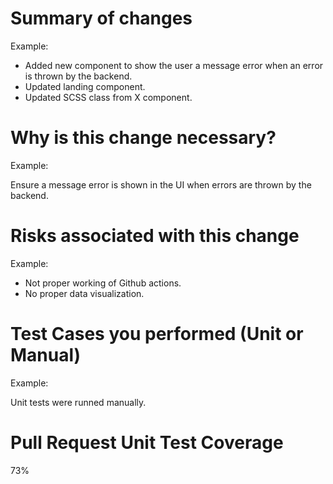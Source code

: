 # Summary of changes

Example:

- Added new component to show the user a message error when an error is thrown by the backend.
- Updated landing component.
- Updated SCSS class from X component.

# Why is this change necessary?

Example:

Ensure a message error is shown in the UI when errors are thrown by the backend.

# Risks associated with this change

Example:

- Not proper working of Github actions.
- No proper data visualization.

# Test Cases you performed (Unit or Manual)

Example:

Unit tests were runned manually.

# Pull Request Unit Test Coverage

73%
